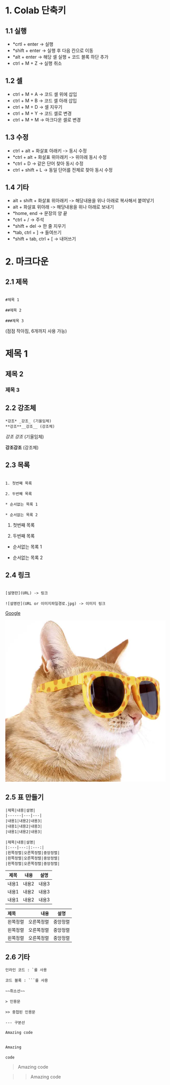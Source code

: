 # 1. Colab 단축키

## 1.1 실행


* *crtl + enter -> 실행
* *shift + enter -> 실행 후 다음 칸으로 이동
* *alt + enter -> 해당 셀 실행 + 코드 블록 하단 추가
* ctrl + M + Z -> 실행 취소

## 1.2 셀

* ctrl + M + A -> 코드 셀 위에 삽입
* ctrl + M + B -> 코드 셀 아래 삽입
* ctrl + M + D -> 셀 지우기
* ctrl + M + Y -> 코드 셀로 변경
* ctrl + M + M -> 마크다운 셀로 변경


## 1.3 수정
* ctrl + alt + 화살표 아래키 -> 동시 수정
* *ctrl + alt + 화살표 위아래키 -> 위아래 동시 수정
* *ctrl + D -> 같은 단어 찾아 동시 수정
* ctrl + shift + L -> 동일 단어를 전체로 찾아 동시 수정

## 1.4 기타
* alt + shift + 화살표 위아래키 -> 해당내용을 위나 아래로 복사해서 붙여넣기
* alt + 화살표 위아래 -> 해당내용을 위나 아래로 보내기
* *home, end -> 문장의 양 끝
* *ctrl + / ->  주석
* *shift + del -> 한 줄 지우기
* *tab, ctrl + ] -> 들여쓰기
* *shift + tab, ctrl + [ -> 내어쓰기




# 2. 마크다운

## 2.1 제목

```

#제목 1

##제목 2

###제목 3

```

(점점 작아짐, 6개까지 사용 가능)

# 제목 1

## 제목 2

### 제목 3

## 2.2 강조체

```
*강조* _강조_ (기울임체)
**강조**__강조__ (강조체)
```

*강조* _강조_ (기울임체)  

**강조**__강조__ (강조체)



## 2.3 목록



```

1. 첫번째 목록

2. 두번째 목록

* 순서없는 목록 1

* 순서없는 목록 2

```



1. 첫번째 목록

2. 두번째 목록

* 순서없는 목록 1

* 순서없는 목록 2



## 2.4 링크



```

[설명란](URL) -> 링크

![설명란](URL or 이미지파일경로.jpg) -> 이미지 링크

```



[Google](https://www.google.com)



![고양이 그림](../img/0.png)


## 2.5 표 만들기

```
|제목|내용|설명|
|------|---|---|
|내용1|내용2|내용3|
|내용1|내용2|내용3|
|내용1|내용2|내용3|

|제목|내용|설명|
|:---|---:|:---:|
|왼쪽정렬|오른쪽정렬|중앙정렬|
|왼쪽정렬|오른쪽정렬|중앙정렬|
|왼쪽정렬|오른쪽정렬|중앙정렬|
```
|제목|내용|설명|
|------|---|---|
|내용1|내용2|내용3|
|내용1|내용2|내용3|
|내용1|내용2|내용3|

|제목|내용|설명|
|:---|---:|:---:|
|왼쪽정렬|오른쪽정렬|중앙정렬|
|왼쪽정렬|오른쪽정렬|중앙정렬|
|왼쪽정렬|오른쪽정렬|중앙정렬|


## 2.6 기타




```
인라인 코드 : `를 사용

코드 블록 : ```를 사용

~~취소선~~

> 인용문

>> 중첩된 인용문

--- 구분선
```


`Amazing code`

```

Amazing

code

```

> Amazing code



>> Amazing code